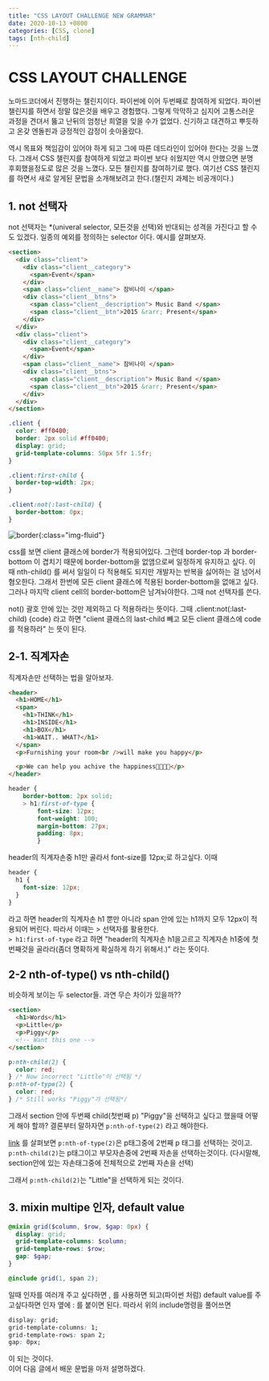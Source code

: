 ```yaml
---
title: "CSS LAYOUT CHALLENGE NEW GRAMMAR"
date: 2020-10-13 +0800
categories: [CSS, clone]
tags: [nth-child]
---
```


# CSS LAYOUT CHALLENGE

노마드코더에서 진행하는 챌린지이다. 파이썬에 이어 두번째로 참여하게 되었다. 파이썬 챌린지를 하면서 정말 많은것을 배우고 경험했다. 그렇게 막막하고 심지어 고통스러운 과정을 견뎌서 뚫고 난뒤의 엄청난 희열을 잊을 수가 없었다. 신기하고 대견하고 뿌듯하고 온갖 엔돌핀과 긍정적인 감정이 솟아올랐다.

역시 목표와 책임감이 있어야 하게 되고 그에 따른 데드라인이 있어야 한다는 것을 느꼈다. 그래서 CSS 챌린지를 참여하게 되었고 파이썬 보다 쉬웠지만 역시 안했으면 분명 후회했을정도로 많은 것을 느꼈다. 모든 챌린지를 참여하기로 했다. 여기선 CSS 챌린지를 하면서 새로 알게된 문법을 소개해보려고 한다.(챌린지 과제는 비공개이다.)

## 1. not 선택자

not 선택자는 \*(univeral selector, 모든것을 선택)와 반대되는 성격을 가진다고 할 수도 있겠다. 일종의 예외를 정의하는 selector 이다. 예시를 살펴보자.

```html
<section>
  <div class="client">
    <div class="client__category">
      <span>Event</span>
    </div>
    <span class="client__name"> 잠비나이 </span>
    <div class="client__btns">
      <span class="client__description"> Music Band </span>
      <span class="client__btn">2015 &rarr; Present</span>
    </div>
  </div>
  <div class="client">
    <div class="client__category">
      <span>Event</span>
    </div>
    <span class="client__name"> 잠비나이 </span>
    <div class="client__btns">
      <span class="client__description"> Music Band </span>
      <span class="client__btn">2015 &rarr; Present</span>
    </div>
  </div>
</section>
```

```scss
.client {
  color: #ff0400;
  border: 2px solid #ff0400;
  display: grid;
  grid-template-columns: 50px 5fr 1.5fr;
}

.client:first-child {
  border-top-width: 2px;
}

.client:not(:last-child) {
  border-bottom: 0px;
}
```

![border](https://yeonghunko.github.io/assets/img/css/border.png){:class="img-fluid"}

css를 보면 client 클래스에 border가 적용되어있다. 그런데 border-top 과 border-bottom 이 겹치기 때문에 border-bottom을 없앰으로써 일정하게 유지하고 싶다. 이때 nth-child() 를 써서 일일이 다 적용해도 되지만 개발자는 반복을 싫어하는 걸 넘어서 혐오한다. 그래서 한번에 모든 client 클래스에 적용된 border-bottom을 없애고 싶다. 그러나 마지막 client cell의 border-bottom은 남겨놔야한다. 그때 not 선택자를 쓴다.

not() 괄호 안에 있는 것만 제외하고 다 적용하라는 뜻이다. 그때 .client:not(:last-child) {code} 라고 하면 "client 클래스의 last-child 빼고 모든
client 클래스에 code를 적용하라" 는 뜻이 된다.

## 2-1. 직계자손

직계자손만 선택하는 법을 알아보자.

```html
<header>
  <h1>HOME</h1>
  <span>
    <h1>THINK</h1>
    <h1>INSIDE</h1>
    <h1>BOX</h1>
    <h1>WAIT.. WHAT?</h1>
  </span>
  <p>Furnishing your room<br />will make you happy</p>

  <p>We can help you achive the happiness💖😍😍💖</p>
</header>
```

```scss
header {
    border-bottom: 2px solid;
    > h1:first-of-type {
        font-size: 12px;
        font-weight: 100;
        margin-bottom: 27px;
        padding: 8px;
        }
```

header의 직계자손중 h1만 골라서 font-size를 12px;로 하고싶다. 이때

```css
header {
  h1 {
    font-size: 12px;
  }
}
```

라고 하면 header의 직계자손 h1 뿐만 아니라 span 안에 있는 h1까지 모두 12px이 적용되어 버린다. 따라서 이때는 > 선택자를 활용한다.  
`> h1:first-of-type` 라고 하면 "header의 직계자손 h1을고르고 직계자손 h1중에 첫번째것을 골라라(좀더 명확하게 확실하게 하기 위해서.)" 라는 뜻이다.

## 2-2 nth-of-type() vs nth-child()

비슷하게 보이는 두 selector들. 과연 무슨 차이가 있을까??

```html
<section>
  <h1>Words</h1>
  <p>Little</p>
  <p>Piggy</p>
  <!-- Want this one -->
</section>
```

```scss
p:nth-child(2) {
  color: red;
} /* Now incorrect "Little"이 선택됨 */
p:nth-of-type(2) {
  color: red;
} /* Still works "Piggy"가 선택됨*/
```

그래서 section 안에 두번째 child(첫번째 p) "Piggy"을 선택하고 싶다고 했을때 어떻게 해야 할까? 결론부터 말하자면 `p:nth-of-type(2)` 라고 해야한다.

[link](https://css-tricks.com/the-difference-between-nth-child-and-nth-of-type/) 를 살펴보면 `p:nth-of-type(2)`은 p태그중에 2번째 p 태그를 선택하는 것이고. `p:nth-child(2)`는 p태그이고 부모자손중에 2번째 자손을 선택하는것이다. (다시말해, section안에 있는 자손태그중에 전체적으로 2번째 자손을 선택)

그래서 `p:nth-child(2)`는 "Little"을 선택하게 되는 것이다.

## 3. mixin multipe 인자, default value

```scss
@mixin grid($column, $row, $gap: 0px) {
  display: grid;
  grid-template-columns: $column;
  grid-template-rows: $row;
  gap: $gap;
}
```

```scss
@include grid(1, span 2);
```

일때 인자를 여러개 주고 싶다하면 , 를 사용하면 되고(파이썬 처럼) default value를 주고싶다하면 인자 옆에 : 를 붙이면 된다. 따라서 위의 include명령을 풀어쓰면

```css
display: grid;
grid-template-columns: 1;
grid-template-rows: span 2;
gap: 0px;
```

이 되는 것이다.  
이어 다음 글에서 배운 문법을 마저 설명하겠다.
